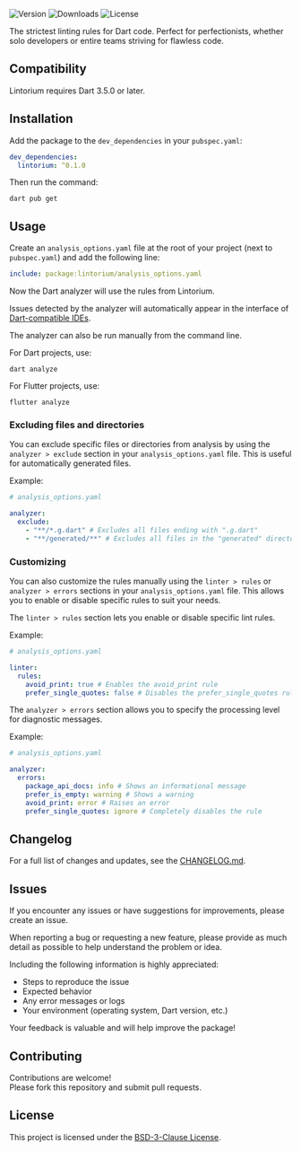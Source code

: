 ![Version](https://img.shields.io/pub/v/lintorium.svg)
![Downloads](https://img.shields.io/pub/dt/lintorium.svg)
![License](https://img.shields.io/badge/License-BSD%203--Clause-blue.svg)

The strictest linting rules for Dart code.
Perfect for perfectionists, whether solo developers or entire teams striving for flawless code.

## Compatibility

Lintorium requires Dart 3.5.0 or later.

## Installation

Add the package to the `dev_dependencies` in your `pubspec.yaml`:

```yaml
dev_dependencies:
  lintorium: ^0.1.0
```

Then run the command:

```shell
dart pub get
```

## Usage

Create an `analysis_options.yaml` file at the root of your project (next to `pubspec.yaml`) and add the following line:

```yaml
include: package:lintorium/analysis_options.yaml
```

Now the Dart analyzer will use the rules from Lintorium.

Issues detected by the analyzer will automatically appear in the interface of [Dart-compatible IDEs](https://dart.dev/tools#ides-and-editors).

The analyzer can also be run manually from the command line.

For Dart projects, use:
```shell
dart analyze
```

For Flutter projects, use:
```shell
flutter analyze
```

### Excluding files and directories

You can exclude specific files or directories from analysis by using the `analyzer > exclude` section in your `analysis_options.yaml` file.
This is useful for automatically generated files.

Example:
```yaml
# analysis_options.yaml

analyzer:
  exclude:
    - "**/*.g.dart" # Excludes all files ending with ".g.dart"
    - "**/generated/**" # Excludes all files in the "generated" directory
```

### Customizing

You can also customize the rules manually using the `linter > rules` or `analyzer > errors` sections in your `analysis_options.yaml` file.
This allows you to enable or disable specific rules to suit your needs.

The `linter > rules` section lets you enable or disable specific lint rules.

Example:
```yaml
# analysis_options.yaml

linter:
  rules:
    avoid_print: true # Enables the avoid_print rule
    prefer_single_quotes: false # Disables the prefer_single_quotes rule
```

The `analyzer > errors` section allows you to specify the processing level for diagnostic messages.

Example:
```yaml
# analysis_options.yaml

analyzer:
  errors:
    package_api_docs: info # Shows an informational message
    prefer_is_empty: warning # Shows a warning
    avoid_print: error # Raises an error
    prefer_single_quotes: ignore # Completely disables the rule
```

## Changelog

For a full list of changes and updates, see the [CHANGELOG.md](CHANGELOG.md).

## Issues

If you encounter any issues or have suggestions for improvements, please create an issue.

When reporting a bug or requesting a new feature, please provide as much detail as possible to help understand the problem or idea.

Including the following information is highly appreciated:
- Steps to reproduce the issue
- Expected behavior
- Any error messages or logs
- Your environment (operating system, Dart version, etc.)

Your feedback is valuable and will help improve the package!

## Contributing

Contributions are welcome!  
Please fork this repository and submit pull requests.

## License

This project is licensed under the [BSD-3-Clause License](LICENSE).

